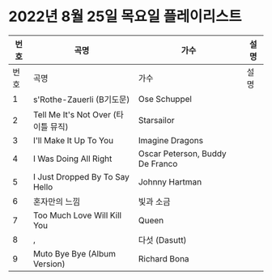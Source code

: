 # 2022년 8월 25일 목요일 플레이리스트

| 번호 | 곡명 | 가수 | 설명 |
|------|------|------|------|
| 번호 | 곡명 | 가수 | 설명 |
| 1 | s'Rothe-Zauerli (B기도문) | Ose Schuppel |  |
| 2 | Tell Me It's Not Over (타이틀 뮤직) | Starsailor |  |
| 3 | I'll Make It Up To You | Imagine Dragons |  |
| 4 | I Was Doing All Right | Oscar Peterson, Buddy De Franco |  |
| 5 | I Just Dropped By To Say Hello | Johnny Hartman |  |
| 6 | 혼자만의 느낌 | 빛과 소금 |  |
| 7 | Too Much Love Will Kill You | Queen |  |
| 8 | , | 다섯 (Dasutt) |  |
| 9 | Muto Bye Bye (Album Version) | Richard Bona |  |
